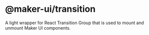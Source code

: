 # @maker-ui/transition

A light wrapper for React Transition Group that is used to mount and unmount Maker UI components.
